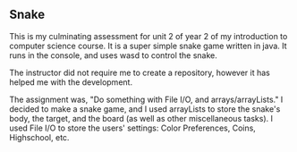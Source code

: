 ## Snake

This is my culminating assessment for unit 2 of year 2 of my introduction to computer science course. It is a super simple snake game written in java. It runs in the console, and uses wasd to control the snake.

The instructor did not require me to create a repository, however it has helped me with the development.

The assignment was, "Do something with File I/O, and arrays/arrayLists." I decided to make a snake game, and I used arrayLists to store the snake's body, the target, and the board (as well as other miscellaneous tasks). I used File I/O to store the users' settings: Color Preferences, Coins, Highschool, etc.
